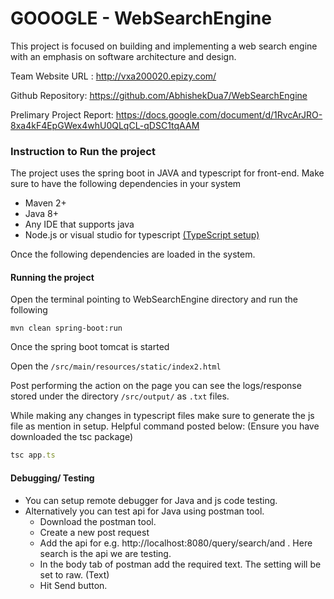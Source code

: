 # GOOOGLE - WebSearchEngine
This project is focused on building and implementing a web search engine with an emphasis on software architecture and design.


Team Website URL : http://vxa200020.epizy.com/ 


Github Repository: https://github.com/AbhishekDua7/WebSearchEngine


Prelimary Project Report: https://docs.google.com/document/d/1RvcArJRO-8xa4kF4EpGWex4whU0QLqCL-qDSC1tqAAM

### Instruction to Run the project

The project uses the spring boot in JAVA and typescript for front-end. 
Make sure to have the following dependencies in your system
- Maven 2+
- Java 8+
- Any IDE that supports java 
- Node.js or visual studio for typescript [(TypeScript setup)](https://www.typescriptlang.org/download)

Once the following dependencies are loaded in the system.

#### Running the project

Open the terminal pointing to WebSearchEngine directory and run the following
```mvn
mvn clean spring-boot:run
```

Once the spring boot tomcat is started

Open the `/src/main/resources/static/index2.html`

Post performing the action on the page you can see the logs/response stored under the directory
`/src/output/` as `.txt` files.

While making any changes in typescript files make sure to generate the js file as mention in setup.
Helpful command posted below: (Ensure you have downloaded the tsc package)

```typescript 
tsc app.ts
```

#### Debugging/ Testing
- You can setup remote debugger for Java and js code testing.
- Alternatively you can test api for Java using postman tool. 
  - Download the postman tool.
  - Create a new post request
  - Add the api for e.g. http://localhost:8080/query/search/and  . Here search is the api we are testing.
  - In the body tab of postman add the required text. The setting will be set to raw. (Text)
  - Hit Send button.



